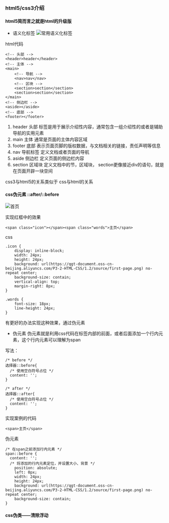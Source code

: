 ### html5/css3介绍
#### html5简而言之就是html的升级版
+ 语义化标签
![常用语义化标签](https://qgt-document.oss-cn-beijing.aliyuncs.com/P3-2-HTML-CSS/1.1/courseware/%E8%AF%AD%E4%B9%89%E5%8C%96%E6%A0%87%E7%AD%BE2.png?x-oss-process=image/resize,w_800/watermark,image_d2F0ZXJtYXNrLnBuZz94LW9zcy1wcm9jZXNzPWltYWdlL3Jlc2l6ZSx3XzEwMA==,t_60,g_se,x_10,y_10)

html代码
```
<!-- 头部 -->
<header>header</header>
<!-- 主体 -->
<main>
    <!-- 导航 -->
    <nav>nav</nav>
    <!-- 区块 -->
    <section>section</section>
    <section>section</section>
</main>
<!-- 侧边栏 -->
<aside></aside>
<!-- 底部 -->
<footer></footer>
```

  1. header 头部
  标签是用于展示介绍性内容，通常包含一组介绍性的或者是辅助导航的实用元素
  1. main 主体
  通常是页面的主体内容区域
  1. footer 底部
  表示页面页脚的版权数据，与文档相关的链接，责任声明等信息
  1. nav 导航标签
  定义文档或者页面的导航
  1. aside 侧边栏
  定义页面的侧边栏内容
  1. section 区域块
  定义文档中的节，区域块， section更像接近div的语句，就是在页面开辟一块空间

css3与html5的关系类似于 css与html的关系
#### css伪元素 ::after/::before
![首页](https://qgt-document.oss-cn-beijing.aliyuncs.com/P3-2-HTML-CSS/1.2/f2-2-1-%E5%BE%AE%E5%8D%9A%E5%A4%B4%E9%83%A8.png?x-oss-process=image/resize,w_800/watermark,image_d2F0ZXJtYXNrLnBuZz94LW9zcy1wcm9jZXNzPWltYWdlL3Jlc2l6ZSx3XzEwMA==,t_60,g_se,x_10,y_10)

实现红框中的效果

```
<span class="icon"></span><span class="words">主页</span>
```
css
```
.icon {
    display: inline-block;
    width: 24px;
    height: 24px;
    background: url(https://qgt-document.oss-cn-beijing.aliyuncs.com/P3-2-HTML-CSS/1.2/source/first-page.png) no-repeat center;
    background-size: contain;
    vertical-align: top;
    margin-right: 8px;
}

.words {
    font-size: 18px;
    line-height: 24px;
}
```
有更好的办法实现这种效果，通过伪元素
+ 伪元素
伪元素就是利用css代码在标签内部的前面，或者后面添加一个行内元素，这个行内元素可以理解为span

写法：
```
/* before */
选择器::before{
  /* 使用空白符号占位 */
  content: '';
}

/* after */
选择器::after{
  /* 使用空白符号占位 */
  content: '';
}
```

实现案例的代码
```
<span>主页</span>
```
伪元素
```
/* 在span之前添加行内元素 */
span::before {
  content: '';
  /* 将添加的行内元素定位，并设置大小、背景 */
    position: absolute;
    left: 0px;
    width: 24px;
    height: 24px;
    background: url(https://qgt-document.oss-cn-beijing.aliyuncs.com/P3-2-HTML-CSS/1.2/source/first-page.png) no-repeat center;
    background-size: contain;
}
```

#### css伪类——清除浮动

